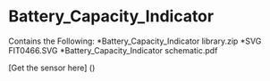 # Battery_Capacity_Indicator
Contains the Following:
*Battery_Capacity_Indicator library.zip
*SVG FIT0466.SVG
*Battery_Capacity_Indicator schematic.pdf
  
[Get the sensor here] ()
